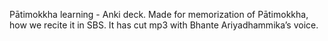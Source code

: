 Pātimokkha learning - Anki deck. Made for memorization of Pātimokkha, how we recite it in SBS. It has cut mp3 with Bhante Ariyadhammika’s voice.